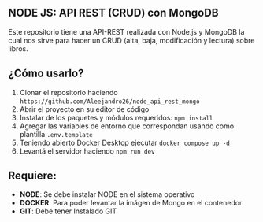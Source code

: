 ## NODE JS: API REST (CRUD) con MongoDB

Este repositorio tiene una API-REST realizada con Node.js y MongoDB la cual nos sirve para hacer un CRUD (alta, baja, modificación y lectura) sobre libros.

## ¿Cómo usarlo?

1.  Clonar el repositorio haciendo  `https://github.com/Aleejandro26/node_api_rest_mongo`
2.  Abrir el proyecto en su editor de código
3.  Instalar de los paquetes y módulos requeridos:  `npm install`
4.  Agregar las variables de entorno que correspondan usando como plantilla  `.env.template`
5.  Teniendo abierto Docker Desktop ejecutar  `docker compose up -d`
6.  Levantá el servidor haciendo  `npm run dev`

## Requiere:

-   **NODE**: Se debe instalar NODE en el sistema operativo
-   **DOCKER**: Para poder levantar la imágen de Mongo en el contenedor
-   **GIT**: Debe tener Instalado GIT
